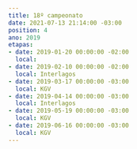 ```yaml
---
title: 18º campeonato
date: 2021-07-13 21:14:00 -03:00
position: 4
ano: 2019
etapas:
- date: 2019-01-20 00:00:00 -02:00
  local: 
- date: 2019-02-10 00:00:00 -02:00
  local: Interlagos
- date: 2019-03-17 00:00:00 -03:00
  local: KGV
- date: 2019-04-14 00:00:00 -03:00
  local: Interlagos
- date: 2019-05-19 00:00:00 -03:00
  local: KGV
- date: 2019-06-16 00:00:00 -03:00
  local: KGV
---
```


